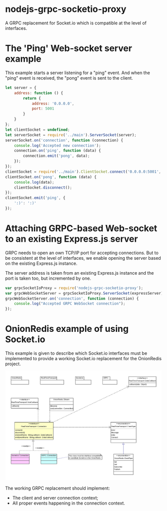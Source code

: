 # nodejs-grpc-socketio-proxy
A GRPC replacement for Socket.io which is compatible at the level of interfaces.

# The 'Ping' Web-socket server example
This example starts a server listening for a "ping" event.
And when the "ping" event is received, the "pong" event is sent to the client.
```javascript
let server = {
    address: function () {
        return {
            address: '0.0.0.0',
            port: 5001
        }
    }
};
let clientSocket = undefined;
let serverSocket = require('../main').ServerSocket(server);
serverSocket.on('connection', function (connection) {
    console.log('Accepted new connection');
    connection.on('ping', function (data) {
        connection.emit('pong', data);
    });
});
clientSocket = require('../main').ClientSocket.connect('0.0.0.0:5001', {});
clientSocket.on('pong', function (data) {
    console.log(data);
    clientSocket.disconnect();
});
clientSocket.emit('ping', {
    ':)': ':)'
});
```

# Attaching GRPC-based Web-socket to an existing Express.js server

GRPC needs to open an own TCP/IP port for accepting connections.
But to be consistent at the level of interfaces, we enable opening the server
based on the existing Express.js instance.

The server address is taken from an existing Express.js instance and the port is taken too, but incremented by one.


```javascript
var grpcSocketIoProxy = require('nodejs-grpc-socketio-proxy');
var grpcWebSocketServer = grpcSocketIoProxy.ServerSocket(expressServer);
grpcWebSocketServer.on('connection', function (connection) {
    console.log("Accepted GRPC WebSocket connection");
});
```

# OnionRedis example of using Socket.io
This example is given to describe which Socket.io interfaces must be implemented to provide a working Socket.io replacement for the OnionRedis project.

![OnionRedis class diagram for Socket.io usage and replacement](https://raw.githubusercontent.com/vitche/nodejs-grpc-socketio-proxy/master/Documentation/OnionRedis%20Socket.io%20replacement.png)

The working GRPC replacement should implement:
- The client and server connection context;
- All proper events happening in the connection context.
